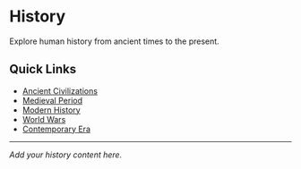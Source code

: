 # History

Explore human history from ancient times to the present.

## Quick Links

- [Ancient Civilizations](./ancient)
- [Medieval Period](./medieval)
- [Modern History](./modern)
- [World Wars](./world-wars)
- [Contemporary Era](./contemporary)

---

*Add your history content here.*
